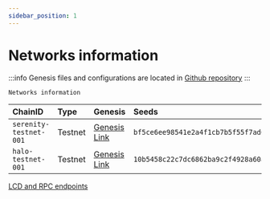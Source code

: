 ```yaml
---
sidebar_position: 1
---
```

# Networks information
:::info
Genesis files and configurations are located in [Github repository](https://github.com/aura-nw/testnets)
:::

`Networks information`

| ChainID      | Type | Genesis | Seeds | Explorer |
| :--- | :--- | :--- | :--- | :--- |
| `serenity-testnet-001` | Testnet | [Genesis Link](https://github.com/aura-nw/testnets/blob/main/serenity-testnet/genesis.json) | `bf5ce6ee98541e2a4f1cb7b5f55f7ad6554bdced@18.138.89.226:26656` | [Explorer Link](https://serenity.aurascan.io) |
| `halo-testnet-001` | Testnet | [Genesis Link](https://github.com/aura-nw/testnets/blob/main/halo-testnet/genesis.json) | `10b5458c22c7dc6862ba9c2f4928a60af214c16c@3.210.178.93:26656` | [Explorer Link](https://halo.aurascan.io) |

[LCD and RPC endpoints](../developer/endpoints.md)
